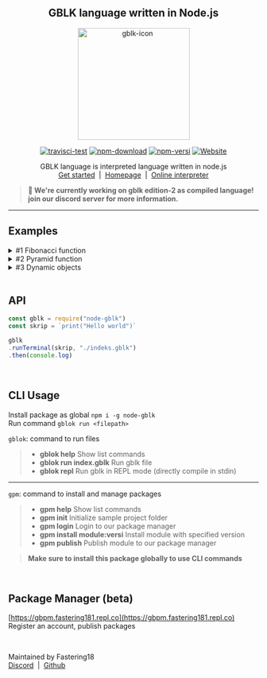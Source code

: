 <div align="center">
<p>
<h2>GBLK language written in Node.js</h2>
<img src="https://cdn.discordapp.com/attachments/783614662960349236/1063889772269023324/IMG_20230115_014020.jpg" width="225px" height="225px" alt="gblk-icon">
</p>
<p>
<a href="https://www.npmjs.com/package/node-gblk"><img src="https://img.shields.io/travis/Fastering18/Membuat-Bahasa-Pemrograman/main?label=test" alt="travisci-test"></a> 
<a href="https://www.npmjs.com/package/node-gblk"><img src="https://img.shields.io/npm/dt/node-gblk.svg?maxAge=3600" alt="npm-download"></a>
<a href="https://www.npmjs.com/package/node-gblk"><img src="https://img.shields.io/npm/v/node-gblk.svg?maxAge=3600&label=versi" alt="npm-versi"></a>
<a href="https://gblkpm.herokuapp.com"><img alt="Website" src="https://img.shields.io/website?maxAge=3600&down_message=Down&label=package%20manager&up_message=Aktif&url=https://gbpm.fastering181.repl.co"></a>
</p> 

<p>GBLK language is interpreted language written in node.js<br><a href="https://fastering18.github.io/node-gblok/#/">Get started</a> &nbsp;| &nbsp;<a href="https://gblk-gak.fastering181.repl.co/">Homepage</a> &nbsp;| &nbsp;<a href="https://gblk-lang.glitch.me/">Online interpreter</a></p>
</div>

> **🚨 We're currently working on gblk edition-2 as compiled language!  
> join our discord server for more information.**

<hr>

<h2>Examples</h2>
<details>
<summary><bold>#1 Fibonacci function</bold></summary>
<br>
Recursive fibonacci function written in GBLK  
<br><br>
<pre>
lokal fibbonaci = fungsi(x) 
    jika x < 2 maka
        kembali 1;
    jikatidak
        kembali fibbonaci(x-2) + fibbonaci(x-1);
    tutup
tutup

print(fibbonaci(7)) -- 21
</pre>
</details>

<details>
<summary><bold>#2 Pyramid function</bold></summary>
<br>
Terminal output text shape with loops  
<br><br>
<pre>
lokal piramid = fungsi(r)
    jika r < 3 maka kembali "row must higher than 2" tutup
    lokal hasil = ""
    untuk i = 0 ke r lakukan
        hasil = hasil + (" " * (r - i)) + ("* " * (i)) + "\n"
    tutup
    kembali hasil
tutup

print(piramid(10))
</pre>
</details>

<details>
<summary><bold>#3 Dynamic objects</bold></summary>
<br>
A node.js-like objects  
<br><br>
<pre>
lokal obj = {
    "sus": benar,
    nama: "amogus",
    isSus: fungsi() -> benar,
    suspect: ["red", "white"]
}

print(obj -> suspect -> 1)
print(obj -> suspect -> 2)
print(obj -> nama)
print(obj)
</pre>
</details>

<br/>

## API  
```js
const gblk = require("node-gblk")
const skrip = `print("Hello world")`

gblk
.runTerminal(skrip, "./indeks.gblk")
.then(console.log)
```  

<br/>

## CLI Usage  
Install package as global `npm i -g node-gblk`  
Run command `gblok run <filepath>`  

`gblok`: command to run files  
> - **gblok help**                Show list commands  
> - **gblok run index.gblk**      Run gblk file  
> - **gblok repl**                Run gblk in REPL mode (directly compile in stdin)  

<hr>

`gpm`: command to install and manage packages  
> - **gpm help**                  Show list commands  
> - **gpm init**                  Initialize sample project folder  
> - **gpm login**                 Login to our package manager  
> - **gpm install module:versi**  Install module with specified version  
> - **gpm publish**               Publish module to our package manager  

> **Make sure to install this package globally to use CLI commands**  

<br>

## Package Manager (beta)  
[https://gbpm.fastering181.repl.co](https://gbpm.fastering181.repl.co)  
Register an account, publish packages

<br>

Maintained by Fastering18  
[Discord](https://discord.gg/FHVjsSg7jU)&nbsp;&nbsp;|&nbsp;&nbsp;[Github](https://github.com/Fastering18)
